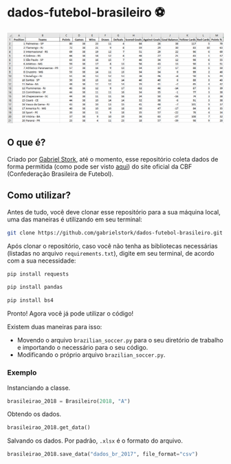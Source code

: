 # dados-futebol-brasileiro :soccer:

![Exemplo](https://github.com/gabrielstork/dados-futebol-brasileiro/blob/main/images/xlsx_file_example.PNG)

## O que é?

Criado por [Gabriel Stork](https://github.com/gabrielstork), até o momento, esse repositório coleta dados de forma permitida (como pode ser visto [aqui](https://www.cbf.com.br/robots.txt)) do site oficial da CBF (Confederação Brasileira de Futebol).

## Como utilizar?

Antes de tudo, você deve clonar esse repositório para a sua máquina local, uma das maneiras é utilizando em seu terminal:

```sh
git clone https://github.com/gabrielstork/dados-futebol-brasileiro.git
```

Após clonar o repositório, caso você não tenha as bibliotecas necessárias (listadas no arquivo `requirements.txt`), digite em seu terminal, de acordo com a sua necessidade:

```sh
pip install requests
```
```sh
pip install pandas
```
```sh
pip install bs4
```

Pronto! Agora você já pode utilizar o código!

Existem duas maneiras para isso:

* Movendo o arquivo `brazilian_soccer.py` para o seu diretório de trabalho e importando o necessário para o seu código.
* Modificando o próprio arquivo `brazilian_soccer.py`.

### Exemplo

Instanciando a classe.

```python
brasileirao_2018 = Brasileiro(2018, "A")
```

Obtendo os dados.

```python
brasileirao_2018.get_data()
```

Salvando os dados. Por padrão, `.xlsx` é o formato do arquivo.

```python
brasileirao_2018.save_data("dados_br_2017", file_format="csv")
```